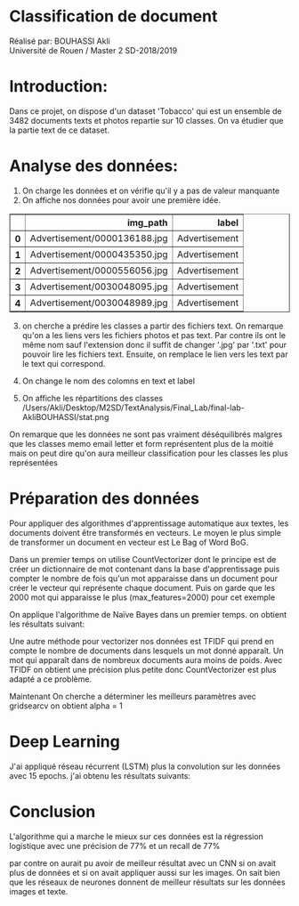 # Classification de document
Réalisé par: BOUHASSI Akli<br>
Université de Rouen / Master 2 SD-2018/2019

# Introduction:
Dans ce projet, on dispose d'un dataset 'Tobacco' qui est un ensemble de 3482 documents texts et photos repartie sur 10 classes. On va étudier que la partie text de ce dataset.

# Analyse des données:
1. On charge les données et on vérifie qu'il y a pas de valeur manquante
2. On affiche nos données pour avoir une première idée. 

<div>
<table border="1" class="dataframe">
  <thead>
    <tr style="text-align: right;">
      <th></th>
      <th>img_path</th>
      <th>label</th>
    </tr>
  </thead>
  <tbody>
    <tr>
      <th>0</th>
      <td>Advertisement/0000136188.jpg</td>
      <td>Advertisement</td>
    </tr>
    <tr>
      <th>1</th>
      <td>Advertisement/0000435350.jpg</td>
      <td>Advertisement</td>
    </tr>
    <tr>
      <th>2</th>
      <td>Advertisement/0000556056.jpg</td>
      <td>Advertisement</td>
    </tr>
    <tr>
      <th>3</th>
      <td>Advertisement/0030048095.jpg</td>
      <td>Advertisement</td>
    </tr>
    <tr>
      <th>4</th>
      <td>Advertisement/0030048989.jpg</td>
      <td>Advertisement</td>
    </tr>
  </tbody>
</table>
</div>


3. on cherche a prédire les classes a partir des fichiers text. On remarque qu'on a les liens vers les fichiers photos et pas text. Par contre ils ont le même nom sauf l'extension donc il suffit de changer '.jpg' par '.txt' pour pouvoir lire les fichiers text. Ensuite, on remplace le lien vers les text par le text qui correspond.

4. On change le nom des colomns en text et label

5. On affiche les répartitions des classes
/Users/Akli/Desktop/M2SD/TextAnalysis/Final_Lab/final-lab-AkliBOUHASSI/stat.png

On remarque que les données ne sont pas vraiment déséquilibrés malgres que les classes memo email letter et form représentent plus de la moitié mais on peut dire qu'on aura meilleur classification pour les classes les plus représentées

# Préparation des données 
Pour appliquer des algorithmes d'apprentissage automatique aux textes, les documents doivent être transformés en vecteurs. Le moyen le plus simple de transformer un document en vecteur est Le Bag of Word BoG.

Dans un premier temps on utilise CountVectorizer dont le principe est de créer un dictionnaire de mot contenant dans la base d'apprentissage puis compter le nombre de fois qu'un mot apparaisse dans un document pour créer le vecteur qui représente chaque document. Puis on garde que les 2000 mot qui apparaisse le plus (max_features=2000) pour cet exemple

On applique l'algorithme de Naïve Bayes dans un premier temps.
on obtient les résultats suivant:


Une autre méthode pour vectorizer nos données est TFIDF qui prend en compte le nombre de documents dans lesquels un mot donné apparaît. Un mot qui apparaît dans de nombreux documents aura moins de poids.
Avec TFIDF on obtient une précision plus petite donc CountVectorizer est plus adapté a ce problème.

Maintenant On cherche a déterminer les meilleurs paramètres avec gridsearcv on obtient alpha = 1

# Deep Learning
J'ai appliqué réseau récurrent (LSTM) plus la convolution sur les données avec 15 epochs. j'ai obtenu les résultats suivants:



# Conclusion
L'algorithme qui a marche le mieux sur ces données est la régression logistique avec une précision de 77% et un recall de 77%
 
par contre on aurait pu avoir de meilleur résultat avec un CNN si on avait plus de données 
et si on avait appliquer aussi sur les images.
On sait bien que les réseaux de neurones donnent de meilleur résultats sur les données images et texte.
